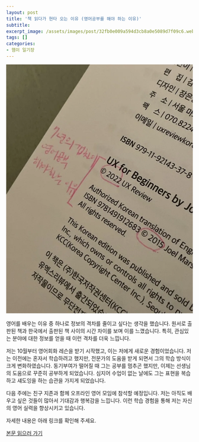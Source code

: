```yaml
---
layout: post
title: '책 읽다가 현타 오는 이유 (영어공부를 해야 하는 이유)'
subtitle: 
excerpt_image: /assets/images/post/32fb0e009a594d3cb8a0e5089d7f09c6.webp
tags: []
categories: 
- 햄이 일기장
---
```


![메인 이미지](/assets/images/post/32fb0e009a594d3cb8a0e5089d7f09c6.webp)

영어를 배우는 이유 중 하나로 정보의 격차를 줄이고 싶다는 생각을 했습니다. 원서로 출판된 책과 한국에서 출판된 책 사이의 시간 차이를 보며 이를 느꼈습니다. 특히, 관심있는 분야에 대한 정보를 얻을 때 이런 격차를 더욱 느낍니다.

저는 10월부터 영어회화 레슨을 받기 시작했고, 이는 저에게 새로운 경험이었습니다. 저는 이전에는 혼자서 학습하려고 했지만, 전문가의 도움을 받게 되면서 그의 학습 방식이 크게 변화하였습니다. 동기부여가 떨어질 때 그는 공부를 멈추곤 했지만, 이제는 선생님의 도움으로 꾸준히 공부하게 되었습니다. 심지어 수업이 없는 날에도 그는 표현을 복습하고 섀도잉을 하는 습관을 가지게 되었습니다.

다음 주에는 친구 지존과 함께 오프라인 영어 모임에 참석할 예정입니다. 저는 아직도 배우고 싶은 것들이 많아서 기대감과 행복감을 느낍니다. 이런 학습 경험을 통해 저는 자신의 영어 실력을 향상시키고 있습니다.

자세한 내용은 아래 링크를 확인해 주세요.

[본문 읽으러 가기](https://m.blog.naver.com/ham_eaten_jellybear/223294909176)
